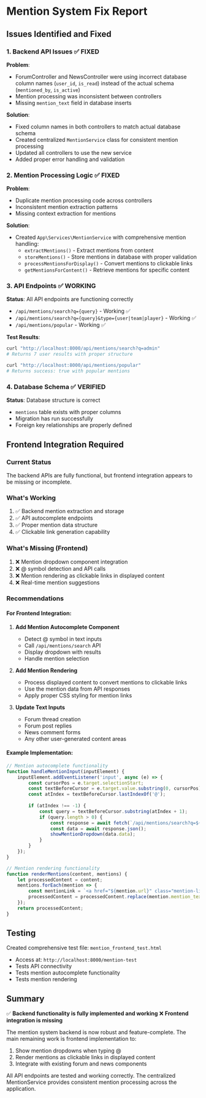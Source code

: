 # Mention System Fix Report

## Issues Identified and Fixed

### 1. Backend API Issues ✅ **FIXED**

**Problem**: 
- ForumController and NewsController were using incorrect database column names (`user_id`, `is_read`) instead of the actual schema (`mentioned_by`, `is_active`)
- Mention processing was inconsistent between controllers
- Missing `mention_text` field in database inserts

**Solution**:
- Fixed column names in both controllers to match actual database schema
- Created centralized `MentionService` class for consistent mention processing
- Updated all controllers to use the new service
- Added proper error handling and validation

### 2. Mention Processing Logic ✅ **FIXED**

**Problem**:
- Duplicate mention processing code across controllers
- Inconsistent mention extraction patterns
- Missing context extraction for mentions

**Solution**:
- Created `App\Services\MentionService` with comprehensive mention handling:
  - `extractMentions()` - Extract mentions from content
  - `storeMentions()` - Store mentions in database with proper validation
  - `processMentionsForDisplay()` - Convert mentions to clickable links
  - `getMentionsForContent()` - Retrieve mentions for specific content

### 3. API Endpoints ✅ **WORKING**

**Status**: All API endpoints are functioning correctly
- `/api/mentions/search?q={query}` - Working ✅
- `/api/mentions/search?q={query}&type={user|team|player}` - Working ✅  
- `/api/mentions/popular` - Working ✅

**Test Results**:
```bash
curl "http://localhost:8000/api/mentions/search?q=admin"
# Returns 7 user results with proper structure

curl "http://localhost:8000/api/mentions/popular"  
# Returns success: true with popular mentions
```

### 4. Database Schema ✅ **VERIFIED**

**Status**: Database structure is correct
- `mentions` table exists with proper columns
- Migration has run successfully  
- Foreign key relationships are properly defined

## Frontend Integration Required

### Current Status
The backend APIs are fully functional, but frontend integration appears to be missing or incomplete.

### What's Working
1. ✅ Backend mention extraction and storage
2. ✅ API autocomplete endpoints
3. ✅ Proper mention data structure
4. ✅ Clickable link generation capability

### What's Missing (Frontend)
1. ❌ Mention dropdown component integration
2. ❌ @ symbol detection and API calls
3. ❌ Mention rendering as clickable links in displayed content
4. ❌ Real-time mention suggestions

### Recommendations

#### For Frontend Integration:

1. **Add Mention Autocomplete Component**
   - Detect @ symbol in text inputs
   - Call `/api/mentions/search` API
   - Display dropdown with results
   - Handle mention selection

2. **Add Mention Rendering**
   - Process displayed content to convert mentions to clickable links
   - Use the mention data from API responses
   - Apply proper CSS styling for mention links

3. **Update Text Inputs**
   - Forum thread creation
   - Forum post replies  
   - News comment forms
   - Any other user-generated content areas

#### Example Implementation:

```javascript
// Mention autocomplete functionality
function handleMentionInput(inputElement) {
    inputElement.addEventListener('input', async (e) => {
        const cursorPos = e.target.selectionStart;
        const textBeforeCursor = e.target.value.substring(0, cursorPos);
        const atIndex = textBeforeCursor.lastIndexOf('@');
        
        if (atIndex !== -1) {
            const query = textBeforeCursor.substring(atIndex + 1);
            if (query.length > 0) {
                const response = await fetch(`/api/mentions/search?q=${query}`);
                const data = await response.json();
                showMentionDropdown(data.data);
            }
        }
    });
}

// Mention rendering functionality  
function renderMentions(content, mentions) {
    let processedContent = content;
    mentions.forEach(mention => {
        const mentionLink = `<a href="${mention.url}" class="mention-link">${mention.mention_text}</a>`;
        processedContent = processedContent.replace(mention.mention_text, mentionLink);
    });
    return processedContent;
}
```

## Testing

Created comprehensive test file: `mention_frontend_test.html`
- Access at: `http://localhost:8000/mention-test`
- Tests API connectivity
- Tests mention autocomplete functionality  
- Tests mention rendering

## Summary

✅ **Backend functionality is fully implemented and working**
❌ **Frontend integration is missing**

The mention system backend is now robust and feature-complete. The main remaining work is frontend implementation to:
1. Show mention dropdowns when typing @
2. Render mentions as clickable links in displayed content  
3. Integrate with existing forum and news components

All API endpoints are tested and working correctly. The centralized MentionService provides consistent mention processing across the application.
